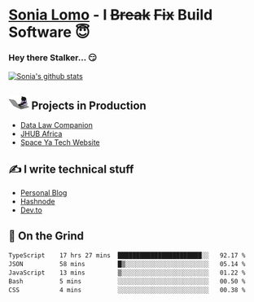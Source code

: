 # [Sonia Lomo](https://sonylomo.github.io/) - I ~~Break~~ ~~Fix~~ Build Software 😇
### Hey there Stalker... 😏 

<a href="https://github.com/sonylomo/github-readme-stats">
  <img align="center" src="https://media.giphy.com/media/lU05nFSW6Y2A/giphy.gif" alt="Sonia's github stats" />
</a>

## <img src="assets/devcat.gif" width="40"> Projects in Production
- [Data Law Companion](https://datalawcompanion.org/)
- [JHUB Africa](https://jhubafrica.com/)
- [Space Ya Tech Website](https://www.spaceyatech.com/)

## ✍️ I write technical stuff
- [Personal Blog](https://sonylomo-github-io.vercel.app/blog)
- [Hashnode](https://sonylomo.hashnode.dev/)
- [Dev.to](https://dev.to/sonylomo)

## 🤡 On the Grind
<!--START_SECTION:waka-->

```txt
TypeScript    17 hrs 27 mins  ███████████████████████░░   92.17 %
JSON          58 mins         █▒░░░░░░░░░░░░░░░░░░░░░░░   05.14 %
JavaScript    13 mins         ▒░░░░░░░░░░░░░░░░░░░░░░░░   01.22 %
Bash          5 mins          ░░░░░░░░░░░░░░░░░░░░░░░░░   00.50 %
CSS           4 mins          ░░░░░░░░░░░░░░░░░░░░░░░░░   00.38 %
```

<!--END_SECTION:waka-->

